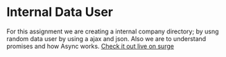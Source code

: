# Internal Data User

For this assignment we are creating a internal company directory; by usng random data user by using a ajax and json. Also we are to understand promises and how Async works.
[Check it out live on surge](http://tiy-daqundamagwood-internaluser.surge.sh)